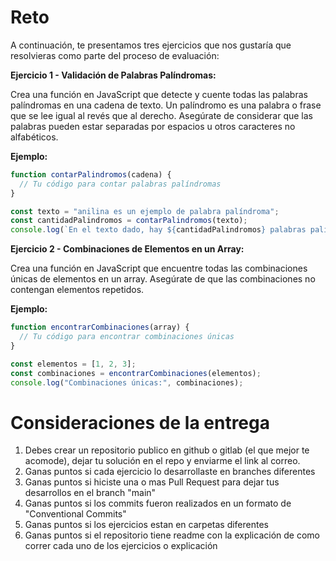 
# Reto

A continuación, te presentamos tres ejercicios que nos gustaría que resolvieras como parte del proceso de evaluación:

**Ejercicio 1 - Validación de Palabras Palíndromas:**

Crea una función en JavaScript que detecte y cuente todas las palabras palíndromas en una cadena de texto. Un palíndromo es una palabra o frase que se lee igual al revés que al derecho. Asegúrate de considerar que las palabras pueden estar separadas por espacios u otros caracteres no alfabéticos. 

**Ejemplo:**
```javascript
function contarPalindromos(cadena) {
  // Tu código para contar palabras palíndromas
}

const texto = "anilina es un ejemplo de palabra palíndroma";
const cantidadPalindromos = contarPalindromos(texto);
console.log(`En el texto dado, hay ${cantidadPalindromos} palabras palíndromas.`);
```

**Ejercicio 2 - Combinaciones de Elementos en un Array:**

Crea una función en JavaScript que encuentre todas las combinaciones únicas de elementos en un array. Asegúrate de que las combinaciones no contengan elementos repetidos.

**Ejemplo:**
```javascript
function encontrarCombinaciones(array) {
  // Tu código para encontrar combinaciones únicas
}

const elementos = [1, 2, 3];
const combinaciones = encontrarCombinaciones(elementos);
console.log("Combinaciones únicas:", combinaciones);
```

# Consideraciones de la entrega

1. Debes crear un repositorio publico en github o gitlab (el que mejor te acomode), dejar tu solución en el repo y enviarme el link al correo.
2. Ganas puntos si cada ejercicio lo desarrollaste en branches diferentes
3. Ganas puntos si hiciste una o mas Pull Request para dejar tus desarrollos en el branch "main"
4. Ganas puntos si los commits fueron realizados en un formato de "Conventional Commits"
6. Ganas puntos si los ejercicios estan en carpetas diferentes
7. Ganas puntos si el repositorio tiene readme con la explicación de como correr cada uno de los ejercicios o explicación
   
